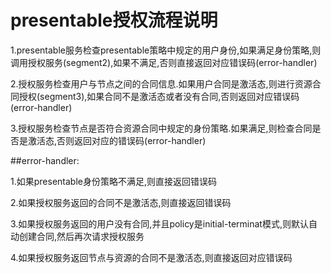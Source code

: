 # presentable授权流程说明

1.presentable服务检查presentable策略中规定的用户身份,如果满足身份策略,则调用授权服务(segment2),如果不满足,否则直接返回对应错误码(error-handler)

2.授权服务检查用户与节点之间的合同信息.如果用户合同是激活态,则进行资源合同授权(segment3),如果合同不是激活态或者没有合同,否则返回对应错误码(error-handler)

3.授权服务检查节点是否符合资源合同中规定的身份策略.如果满足,则检查合同是否是激活态,否则返回对应的错误码(error-handler)



##error-handler:

1.如果presentable身份策略不满足,则直接返回错误码

2.如果授权服务返回的合同不是激活态,则直接返回错误码

3.如果授权服务返回的用户没有合同,并且policy是initial-terminat模式,则默认自动创建合同,然后再次请求授权服务

4.如果授权服务返回节点与资源的合同不是激活态,则直接返回对应错误码



